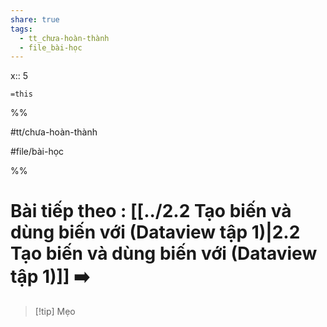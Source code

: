 ```yaml
---  
share: true  
tags:  
  - tt_chưa-hoàn-thành  
  - file_bài-học  
---  
```

  
x:: 5  
  
`=this`  
%%  
#tt/chưa-hoàn-thành  
#file/bài-học  
%%  
# Bài tiếp theo : [[../2.2 Tạo biến và dùng biến với (Dataview tập 1)|2.2 Tạo biến và dùng biến với (Dataview tập 1)]] ➡️  
  
> [!tip] Mẹo  
